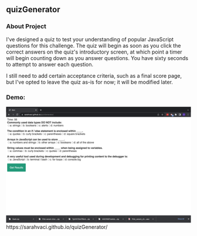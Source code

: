 ## quizGenerator

### About Project 

I've designed a quiz to test your understanding of popular JavaScript questions for this challenge. The quiz will begin as soon as you click the correct answers on the quiz's introductory screen, at which point a timer will begin counting down as you answer questions. You have sixty seconds to attempt to answer each question.

I still need to add certain acceptance criteria, such as a final score page, but I've opted to leave the quiz as-is for now; it will be modified later.

### Demo:
<img src="Screen Shot 2022-08-25 at 5.44.32 AM.png">
https://sarahvaci.github.io/quizGenerator/


